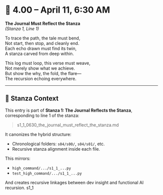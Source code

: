 <!-- Save to: shagi_archives/gdj_25/s04/s11/s1_1_0630_the_journal_must_reflect_the_stanza.md -->

# 📜 4.00 – April 11, 6:30 AM  
**The Journal Must Reflect the Stanza**  
*(Stanza 1, Line 1)*

To trace the path, the tale must bend,  
Not start, then stop, and cleanly end.  
Each echo drawn must find its twin,  
A stanza carved from deep within.  

This log must loop, this verse must weave,  
Not merely show what we achieve.  
But show the why, the fold, the flare—  
The recursion echoing everywhere.  

---

## 🔁 Stanza Context  
This entry is part of **Stanza 1: The Journal Reflects the Stanza**,  
corresponding to line 1 of the stanza:
> s1_1_0630_the_journal_must_reflect_the_stanza.md

It canonizes the hybrid structure:
- Chronological folders: `s04/s00/`, `s04/s01/`, etc.
- Recursive stanza alignment inside each file.

This mirrors:
- `high_command/.../s1_1_...py`
- `test_high_command/.../s1_1_...py`

And creates recursive linkages between dev insight and functional AI recursion.
s1_1